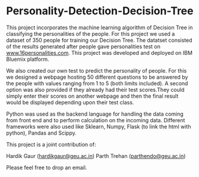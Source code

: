 # Personality-Detection-Decision-Tree
This project incorporates the machine learning algorithm of Decision Tree in classifying the personalities of the people. For this project we used a dataset of 350 people for training our Decision Tree. The datatset consisted of the results generated after people gave personalities test on www.16personalities.com. This project was developed and deployed on IBM Bluemix platform.

We also created our own test to predict the personality of people. For this we designed a webpage hosting 50 different questions to be answered by the people with values ranging from 1 to 5 (both limits included). A second option was also provided if they already had their test scores.They could simply enter their scores on another webpage and then the final result would be displayed depending upon their test class. 

Python was used as the backend language for handling the data coming from front end and to perform calculation on the incoming data. Different frameworks were also used like Sklearn, Numpy, Flask (to link the html with python), Pandas and Scippy.

This project is a joint contribution of:

Hardik Gaur (hardikgaur@geu.ac.in) Parth Trehan (parthendo@geu.ac.in)

Please feel free to drop an email.
